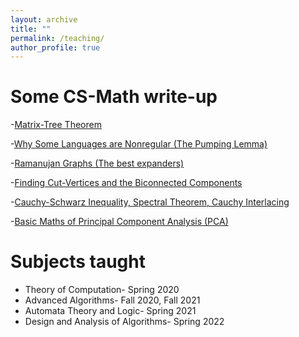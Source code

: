 ```yaml
---
layout: archive
title: ""
permalink: /teaching/
author_profile: true
---
```



# Some CS-Math write-up
-[Matrix-Tree Theorem](https://ranveeriit.github.io/files/Matrix_Tree_Theorem.pdf) 

-[Why Some Languages are Nonregular (The Pumping Lemma)](https://github.com/ranveeriit/ranveeriit.github.io/blob/master/files/Toc_PumpingLemma.pdf)

-[Ramanujan Graphs (The best expanders)](https://drive.google.com/file/d/1F0e1l5OxH7VhBQbwcSWmtGc9fAZahgyX/view?usp=sharing)

-[Finding Cut-Vertices and the Biconnected Components](https://drive.google.com/file/d/1Aw6_z9Kq9nzjuP_Tmyi4aclfkTUtEpPc/view?usp=sharing) 

-[Cauchy-Schwarz Inequality, Spectral Theorem, Cauchy Interlacing](https://drive.google.com/file/d/1EcoyJIdICGs8fkGNFT57VaJyo_RFjHad/view?usp=sharing)

-[Basic Maths of Principal Component Analysis (PCA)](https://drive.google.com/file/d/1qXXesuvp0XRkZwpniT__DYOteC-Fz3kH/view?usp=sharing)


# Subjects taught
- Theory of Computation- Spring 2020
- Advanced Algorithms- Fall 2020, Fall 2021
- Automata Theory and Logic- Spring 2021
- Design and Analysis of Algorithms- Spring 2022
